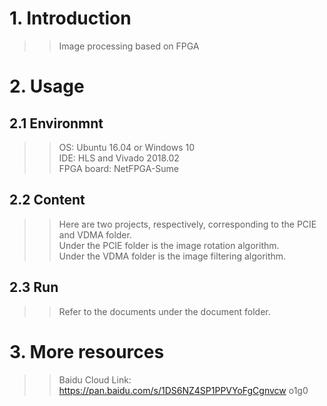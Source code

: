 # 1. Introduction
>>Image processing based on FPGA

# 2. Usage
## 2.1 Environmnt
>>OS: Ubuntu 16.04 or Windows 10  
>>IDE: HLS and Vivado 2018.02  
>>FPGA board: NetFPGA-Sume  

## 2.2 Content
>>Here are two projects, respectively, corresponding to the PCIE and VDMA folder.  
Under the PCIE folder is the image rotation algorithm.  
Under the VDMA folder is the image filtering algorithm.

## 2.3 Run
>>Refer to the documents under the document folder.

# 3. More resources
>>Baidu Cloud Link: https://pan.baidu.com/s/1DS6NZ4SP1PPVYoFgCgnvcw  o1g0
